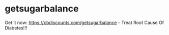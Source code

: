 # getsugarbalance
Get it now: https://cbdiscounts.com/getsugarbalance - Treat Root Cause Of Diabetes!!!
